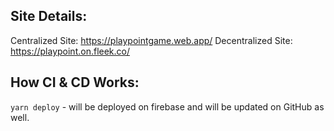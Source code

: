 ## Site Details:
Centralized Site: https://playpointgame.web.app/
Decentralized Site: https://playpoint.on.fleek.co/

## How CI & CD Works:
`yarn deploy` - will be deployed on firebase and will be updated on GitHub as well.